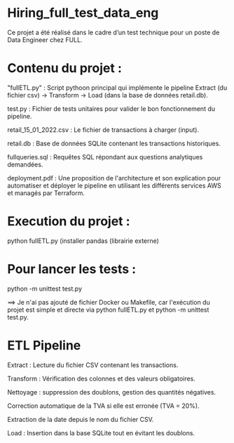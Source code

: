 # Hiring_full_test_data_eng 

Ce projet a été réalisé dans le cadre d’un test technique pour un poste de Data Engineer chez FULL.

 # Contenu du projet :

"fullETL.py" : Script pythoon principal qui implémente le pipeline Extract (du fichier csv) → Transform   → Load (dans la base de données retail.db).

test.py : Fichier de tests unitaires pour valider le bon fonctionnement du pipeline.

retail_15_01_2022.csv : Le fichier de transactions à charger (input).

retail.db : Base de données SQLite contenant les transactions historiques.

fullqueries.sql : Requêtes SQL répondant aux questions analytiques demandées.

 deployment.pdf : Une proposition de l'architecture et son explication pour automatiser et déployer le pipeline en utilisant les différents services AWS et managés par Terraform.

# Execution du projet : 

python fullETL.py (installer pandas (librairie externe)

# Pour lancer les tests :

python -m unittest test.py

==> Je n'ai pas ajouté de fichier Docker ou Makefile, car l'exécution du projet est simple et directe via python fullETL.py et python -m unittest test.py.

# ETL Pipeline
Extract : Lecture du fichier CSV contenant les transactions.

Transform :
Vérification des colonnes et des valeurs obligatoires.

Nettoyage : suppression des doublons, gestion des quantités négatives.

Correction automatique de la TVA si elle est erronée (TVA = 20%).

Extraction de la date depuis le nom du fichier CSV.

Load : Insertion dans la base SQLite tout en évitant les doublons.
